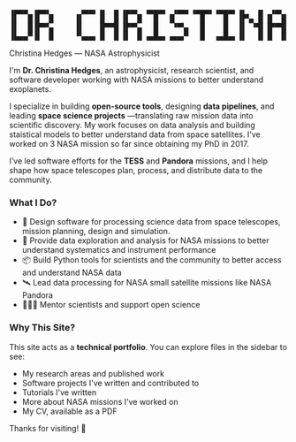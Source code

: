 <div class="ascii-wrapper">
<pre class="ascii-art">
▗▄▄▄ ▗▄▄▖      ▗▄▄▖▗▖ ▗▖▗▄▄▖ ▗▄▄▄▖ ▗▄▄▖▗▄▄▄▖▗▄▄▄▖▗▖  ▗▖ ▗▄▖     ▗▖ ▗▖▗▄▄▄▖▗▄▄▄  ▗▄▄▖▗▄▄▄▖ ▗▄▄▖
▐▌  █▐▌ ▐▌    ▐▌   ▐▌ ▐▌▐▌ ▐▌  █  ▐▌     █    █  ▐▛▚▖▐▌▐▌ ▐▌    ▐▌ ▐▌▐▌   ▐▌  █▐▌   ▐▌   ▐▌
▐▌  █▐▛▀▚▖    ▐▌   ▐▛▀▜▌▐▛▀▚▖  █   ▝▀▚▖  █    █  ▐▌ ▝▜▌▐▛▀▜▌    ▐▛▀▜▌▐▛▀▀▘▐▌  █▐▌▝▜▌▐▛▀▀▘ ▝▀▚▖
▐▙▄▄▀▐▌ ▐▌    ▝▚▄▄▖▐▌ ▐▌▐▌ ▐▌▗▄█▄▖▗▄▄▞▘  █  ▗▄█▄▖▐▌  ▐▌▐▌ ▐▌    ▐▌ ▐▌▐▙▄▄▖▐▙▄▄▀▝▚▄▞▘▐▙▄▄▖▗▄▄▞▘
</pre>
<div class="ascii-title-mobile">Christina Hedges — NASA Astrophysicist</div>
</div>

I'm **Dr. Christina Hedges**, an astrophysicist, research scientist, and software developer
working with NASA missions to better understand exoplanets.

I specialize in building **open-source tools**, designing **data pipelines**, and
leading **space science projects** —translating raw mission data into scientific discovery. My work focuses on data analysis and building staistical models to better understand data from space satellites.
I've worked on 3 NASA mission so far since obtaining my PhD in 2017.

I’ve led software efforts for the **TESS** and **Pandora** missions, and I help shape
how space telescopes plan, process, and distribute data to the community.

### What I Do?

- 🔭 Design software for processing science data from space telescopes, mission planning, design and simulation.
- 🧪 Provide data exploration and analysis for NASA missions to better understand systematics and instrument performance
- 📦 Build Python tools for scientists and the community to better access and understand NASA data
- 🛰️ Lead data processing for NASA small satellite missions like NASA Pandora
- 🧑‍🤝‍🧑 Mentor scientists and support open science

### Why This Site?

This site acts as a **technical portfolio**. You can explore files in the sidebar to see:

- My research areas and published work
- Software projects I've written and contributed to
- Tutorials I've written
- More about NASA missions I've worked on
- My CV, available as a PDF

Thanks for visiting! 🚀
